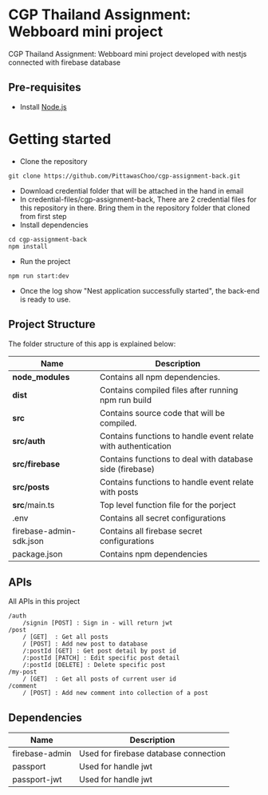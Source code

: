# CGP Thailand Assignment: Webboard mini project
CGP Thailand Assignment: Webboard mini project developed with nestjs connected with firebase database

## Pre-requisites
- Install [Node.js](https://nodejs.org/en/)

# Getting started
- Clone the repository
```
git clone https://github.com/PittawasChoo/cgp-assignment-back.git
```
- Download credential folder that will be attached in the hand in email 
- In credential-files/cgp-assignment-back, There are 2 credential files for this repository in there. Bring them in the repository folder that cloned from first step
- Install dependencies
```
cd cgp-assignment-back
npm install
```
- Run the project
```
npm run start:dev
```
- Once the log show "Nest application successfully started", the back-end is ready to use.

## Project Structure
The folder structure of this app is explained below:

| Name | Description |
| ------------------------ | --------------------------------------------------------------------------------------------- |
| **node_modules** | Contains all npm dependencies. |
| **dist** | Contains compiled files after running npm run build |
| **src** | Contains source code that will be compiled. |
| **src/auth** | Contains functions to handle event relate with authentication |
| **src/firebase**| Contains functions to deal with database side (firebase) |
| **src/posts**| Contains functions to handle event relate with posts |
| **src**/main.ts | Top level function file for the porject |
| .env | Contains all secret configurations |
| firebase-admin-sdk.json | Contains all firebase secret configurations |
| package.json | Contains npm dependencies |

## APIs
All APIs in this project
```
/auth
    /signin [POST] : Sign in - will return jwt
/post
    / [GET]  : Get all posts
    / [POST] : Add new post to database
    /:postId [GET] : Get post detail by post id
    /:postId [PATCH] : Edit specific post detail
    /:postId [DELETE] : Delete specific post
/my-post
    / [GET]  : Get all posts of current user id
/comment
    / [POST] : Add new comment into collection of a post
```

## Dependencies

| Name | Description |
| ------------------------ | --------------------------------------------------------------------------------------------- |
| firebase-admin | Used for firebase database connection |
| passport | Used for handle jwt |
| passport-jwt | Used for handle jwt |

